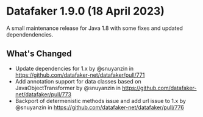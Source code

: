 # Datafaker 1.9.0 (18 April 2023)

A small maintenance release for Java 1.8 with some fixes and updated dependendencies. 

## What's Changed
* Update dependencies for 1.x by @snuyanzin in https://github.com/datafaker-net/datafaker/pull/771
* Add annotation support for data classes based on JavaObjectTransformer by @snuyanzin in https://github.com/datafaker-net/datafaker/pull/773
* Backport of determenistic methods issue and add url issue to 1.x by @snuyanzin in https://github.com/datafaker-net/datafaker/pull/776

